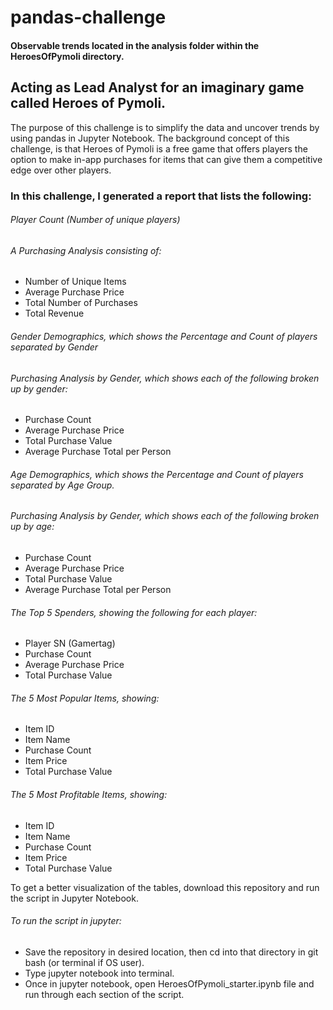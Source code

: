 # pandas-challenge

#### Observable trends located in the analysis folder within the HeroesOfPymoli directory.

## Acting as Lead Analyst for an imaginary game called Heroes of Pymoli.

The purpose of this challenge is to simplify the data and uncover trends by using pandas in Jupyter Notebook. 
The background concept of this challenge, is that Heroes of Pymoli is a free game that offers players the 
option to make in-app purchases for items that can give them a competitive edge over other players.

### In this challenge, I generated a report that lists the following:

###### Player Count (Number of unique players) 

###### A Purchasing Analysis consisting of:

- Number of Unique Items
- Average Purchase Price
- Total Number of Purchases
- Total Revenue

###### Gender Demographics, which shows the Percentage and Count of players separated by Gender

###### Purchasing Analysis by Gender, which shows each of the following broken up by gender:

- Purchase Count
- Average Purchase Price
- Total Purchase Value
- Average Purchase Total per Person

###### Age Demographics, which shows the Percentage and Count of players separated by Age Group.

###### Purchasing Analysis by Gender, which shows each of the following broken up by age:

- Purchase Count
- Average Purchase Price
- Total Purchase Value
- Average Purchase Total per Person

###### The Top 5 Spenders, showing the following for each player:

- Player SN (Gamertag)
- Purchase Count
- Average Purchase Price
- Total Purchase Value

###### The 5 Most Popular Items, showing:

- Item ID
- Item Name
- Purchase Count
- Item Price
- Total Purchase Value

###### The 5 Most Profitable Items, showing:

- Item ID
- Item Name
- Purchase Count
- Item Price
- Total Purchase Value

To get a better visualization of the tables, download this repository and run the script in Jupyter Notebook.

###### To run the script in jupyter:
- Save the repository in desired location, then cd into that directory in git bash (or terminal if OS user).
- Type jupyter notebook into terminal.
- Once in jupyter notebook, open HeroesOfPymoli_starter.ipynb file and run through each section of the script.
